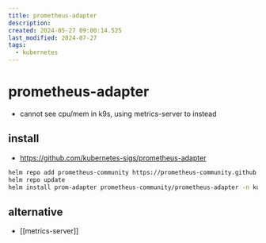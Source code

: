 ```yaml
---
title: prometheus-adapter
description: 
created: 2024-05-27 09:00:14.525
last_modified: 2024-07-27
tags:
  - kubernetes
---
```


# prometheus-adapter
- cannot see cpu/mem in k9s, using metrics-server to instead

## install
- https://github.com/kubernetes-sigs/prometheus-adapter
```sh
helm repo add prometheus-community https://prometheus-community.github.io/helm-charts
helm repo update
helm install prom-adapter prometheus-community/prometheus-adapter -n kube-system

```


## alternative
- [[metrics-server]]



